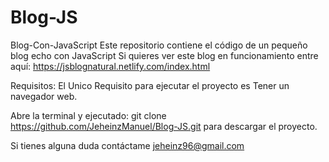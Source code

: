 # Blog-JS
Blog-Con-JavaScript
Este repositorio contiene el código de un pequeño blog echo con JavaScript
Si quieres ver este blog en funcionamiento entre aquí: https://jsblognatural.netlify.com/index.html

Requisitos: El Unico Requisito para ejecutar el proyecto es Tener un navegador web.

Abre la terminal y ejecutado: git clone https://github.com/JeheinzManuel/Blog-JS.git para descargar el proyecto.

Si tienes alguna duda contáctame jeheinz96@gmail.com
